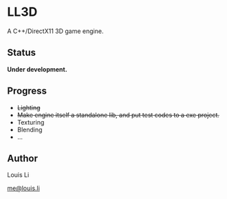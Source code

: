 # LL3D

A C++/DirectX11 3D game engine.

## Status

**Under development.**

## Progress

* ~~Lighting~~
* ~~Make engine itself a standalone lib, and put test codes to a exe project.~~
* Texturing
* Blending
* ...

## Author

Louis Li

me@louis.li


